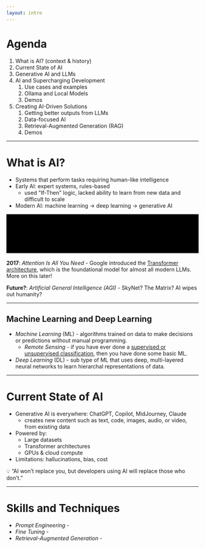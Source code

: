 ```yaml
---
layout: intro
---
```


# Agenda

1. What is AI? (context & history)  
2. Current State of AI  
3. Generative AI and LLMs 
4. AI and Supercharging Development
   1. Use cases and examples
   2. Ollama and Local Models 
   3. Demos
5. Creating AI-Driven Solutions
   1. Getting better outputs from LLMs
   2. Data-focused AI   
   3. Retrieval-Augmented Generation (RAG) 
   4. Demos 
    

---

# What is AI?

- Systems that perform tasks requiring human-like intelligence  
- Early AI: expert systems, rules-based  
  - used "If-Then" logic, lacked ability to learn from new data and difficult to scale 
- Modern AI: machine learning → deep learning → generative AI  

<div v-click>

![ai_timeline](../../images/ai_timeline.svg)
</div>

<div v-click>

**2017**: *Attention Is All You Need* - Google introduced the [Transformer architecture](https://proceedings.neurips.cc/paper_files/paper/2017/file/3f5ee243547dee91fbd053c1c4a845aa-Paper.pdf), which is the foundational model for almost all modern LLMs. More on this later!

</div>

<div v-click>

**Future?**: *Artificial General Intelligence (AGI)* - SkyNet? The Matrix? AI wipes out humanity?

</div>

---

## Machine Learning and Deep Learning 

- *Machine Learning* (ML) - algorithms trained on data to make decisions or predictions without manual programming.
  - *Remote Sensing* - if you have ever done a [supervised or unsupervised classification](https://gisgeography.com/supervised-unsupervised-classification-arcgis/), then you have done some basic ML. 
- *Deep Learning* (DL) - sub type of ML that uses deep, multi-layered neural networks to learn hierarchal representations of data.

---


# Current State of AI

- Generative AI is everywhere: ChatGPT, Copilot, MidJourney, Claude  
  - creates new content such as text, code, images, audio, or video, from existing data 
- Powered by:  
  - Large datasets  
  - Transformer architectures  
  - GPUs & cloud compute  
- Limitations: hallucinations, bias, cost  

💡 “AI won’t replace you, but developers using AI will replace those who don’t.”  

---

# Skills and Techniques 

- *Prompt Engineering* - 
- *Fine Tuning* -
- *Retrieval-Augmented Generation* -



